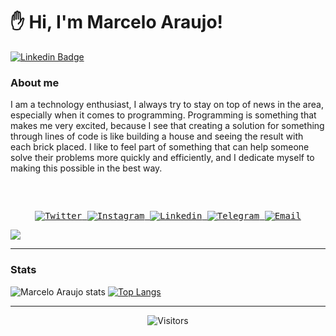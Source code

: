 # ✋ Hi, I'm Marcelo Araujo! 

[![Linkedin Badge](https://img.shields.io/badge/-LinkedIn-blue?style=flat-square&logo=Linkedin&logoColor=white&link=https://www.linkedin.com/in/fagnerpsantos/)](https://www.linkedin.com/in/marcelo-eduardo-ara%C3%BAjo-3b361b179/)

### About me
I am a technology enthusiast, I always try to stay on top of news in the area, especially when it comes to programming. Programming is something that makes me very excited, because I see that creating a solution for something through lines of code is like building a house and seeing the result with each brick placed. I like to feel part of something that can help someone solve their problems more quickly and efficiently, and I dedicate myself to making this possible in the best way.

<samp>
  </br>
  </br>
  <p align="center">
    <a href="https://twitter.com/gersonrs3" target="_blank" >
      <img alt="Twitter" src="https://img.shields.io/badge/-Twitter-9cf?logo=Twitter&logoColor=white">
    </a>
    <a href="https://instagram.com/gersonrsantos" target="_blank" >
      <img alt="Instagram" src="https://img.shields.io/badge/-Instagram-ff2b8e?logo=Instagram&logoColor=white">
    </a>
    <a href="www.linkedin.com/in/gersonrsantos" target="_blank" >
      <img alt="Linkedin" src="https://img.shields.io/badge/-Linkedin-blue?logo=Linkedin&logoColor=white">
    </a>
    <a href="https://t.me/gersonrsantos" target="_blank" >
      <img alt="Telegram" src="https://img.shields.io/badge/-Telegram-blue?logo=Telegram&logoColor=white">
    </a>
    <a href="mailto:gersonrodriguessantos8@gmail.com" target="_blank" >
      <img alt="Email" src="https://img.shields.io/badge/-Email-c14438?logo=Gmail&logoColor=white">
    </a>
  </p>
</samp>

<img align="center" src="https://media.giphy.com/media/3oriO7A7bt1wsEP4cw/giphy.gif" />

---

### Stats

![Marcelo Araujo stats](https://github-readme-stats.vercel.app/api?username=marceloedu2&show_icons=true&theme=dracula&hide_border=true)
[![Top Langs](https://github-readme-stats.vercel.app/api/top-langs/?username=marceloedu2&langs_count=8&layout=compact&theme=dracula&hide_border=true)](https://github.com/anuraghazra/github-readme-stats)

---

<p align=center>                           
  <img align=center  src="https://visitor-badge.laobi.icu/badge?page_id=marceloedu2.marceloedu2" alt="Visitors">                     
</p>
